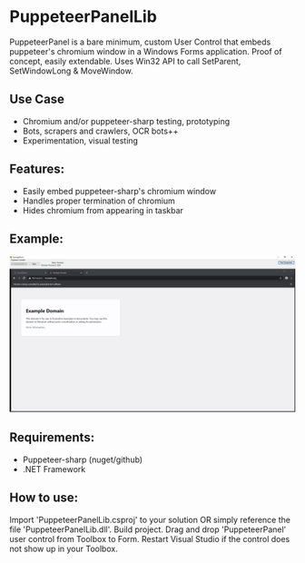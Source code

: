 # PuppeteerPanelLib

PuppeteerPanel is a bare minimum, custom User Control that embeds puppeteer's chromium window in a Windows Forms application. Proof of concept, easily extendable.
Uses Win32 API to call SetParent, SetWindowLong & MoveWindow.

## Use Case
- Chromium and/or puppeteer-sharp testing, prototyping
- Bots, scrapers and crawlers, OCR bots++
- Experimentation, visual testing

## Features:

- Easily embed puppeteer-sharp's chromium window
- Handles proper termination of chromium
- Hides chromium from appearing in taskbar

## Example:

![Alt text](/Example.png "Screenshot")

## Requirements:

- Puppeteer-sharp (nuget/github)
- .NET Framework


## How to use:

Import 'PuppeteerPanelLib.csproj' to your solution OR simply reference the file 'PuppeteerPanelLib.dll'. Build project. Drag and drop 'PuppeteerPanel' user control from Toolbox to Form. Restart Visual Studio if the control does not show up in your Toolbox.
